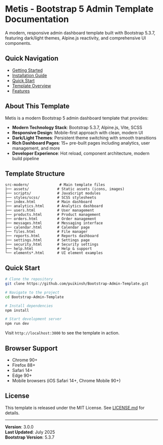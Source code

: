 # Metis - Bootstrap 5 Admin Template Documentation

A modern, responsive admin dashboard template built with Bootstrap 5.3.7, featuring dark/light themes, Alpine.js reactivity, and comprehensive UI components.

## Quick Navigation

- [Getting Started](getting-started/welcome.md)
- [Installation Guide](getting-started/installation.md)
- [Quick Start](getting-started/quick-start.md)
- [Template Overview](overview/introduction.md)
- [Features](overview/features.md)

## About This Template

Metis is a modern Bootstrap 5 admin dashboard template that provides:

- **Modern Technology Stack**: Bootstrap 5.3.7, Alpine.js, Vite, SCSS
- **Responsive Design**: Mobile-first approach with clean, modern UI
- **Dark/Light Themes**: Persistent theme switching with smooth transitions
- **Rich Dashboard Pages**: 15+ pre-built pages including analytics, user management, and more
- **Developer Experience**: Hot reload, component architecture, modern build pipeline

## Template Structure

```
src-modern/              # Main template files
├── assets/             # Static assets (icons, images)
├── scripts/            # JavaScript modules
├── styles/scss/        # SCSS stylesheets
├── index.html          # Main dashboard
├── analytics.html      # Analytics dashboard
├── users.html          # User management
├── products.html       # Product management
├── orders.html         # Order management
├── messages.html       # Messaging interface
├── calendar.html       # Calendar page
├── files.html          # File manager
├── reports.html        # Reports dashboard
├── settings.html       # Settings page
├── security.html       # Security settings
├── help.html           # Help & support
└── elements*.html      # UI element examples
```

## Quick Start

```bash
# Clone the repository
git clone https://github.com/puikinsh/Bootstrap-Admin-Template.git

# Navigate to the project
cd Bootstrap-Admin-Template

# Install dependencies
npm install

# Start development server
npm run dev
```

Visit `http://localhost:3000` to see the template in action.

## Browser Support

- Chrome 90+
- Firefox 88+
- Safari 14+
- Edge 90+
- Mobile browsers (iOS Safari 14+, Chrome Mobile 90+)

## License

This template is released under the MIT License. See [LICENSE.md](../LICENSE.md) for details.

---

**Version**: 3.0.0  
**Last Updated**: July 2025  
**Bootstrap Version**: 5.3.7